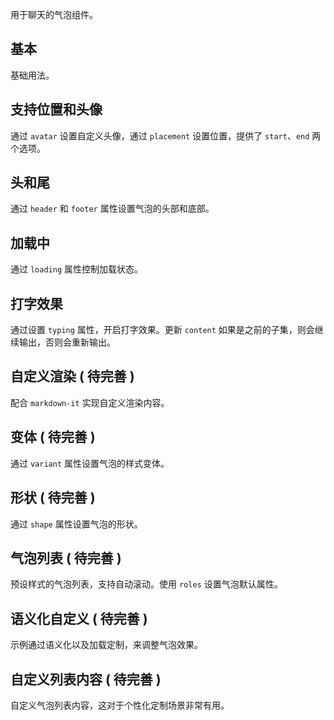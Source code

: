 用于聊天的气泡组件。

## 基本

基础用法。

## 支持位置和头像

通过 `avatar` 设置自定义头像，通过 `placement` 设置位置，提供了 `start`、`end` 两个选项。

## 头和尾

通过 `header` 和 `footer` 属性设置气泡的头部和底部。

## 加载中

通过 `loading` 属性控制加载状态。

## 打字效果

通过设置 `typing` 属性，开启打字效果。更新 `content` 如果是之前的子集，则会继续输出，否则会重新输出。

## 自定义渲染 ( 待完善 )

配合 `markdown-it` 实现自定义渲染内容。

## 变体 ( 待完善 )

通过 `variant` 属性设置气泡的样式变体。

## 形状 ( 待完善 )

通过 `shape` 属性设置气泡的形状。

## 气泡列表 ( 待完善 )

预设样式的气泡列表，支持自动滚动。使用 `roles` 设置气泡默认属性。

## 语义化自定义 ( 待完善 )

示例通过语义化以及加载定制，来调整气泡效果。

## 自定义列表内容 ( 待完善 )

自定义气泡列表内容，这对于个性化定制场景非常有用。
